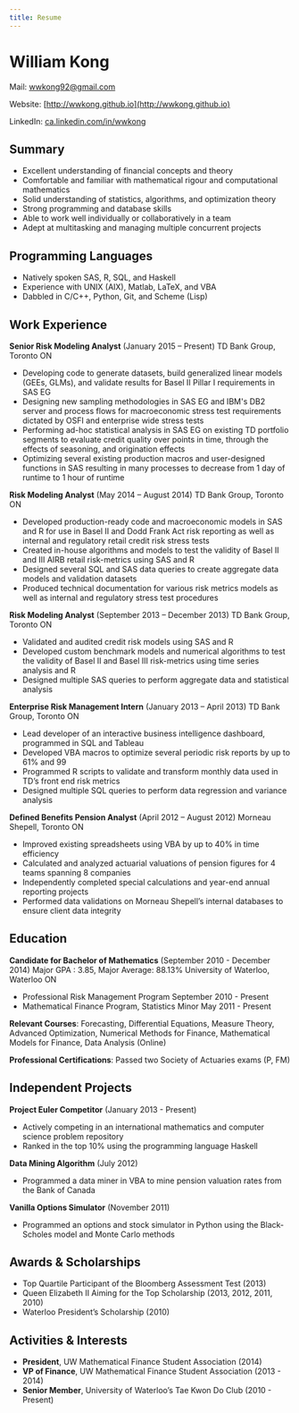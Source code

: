 ```yaml
---
title: Resume
---
```


# William Kong #

Mail: [wwkong92@gmail.com](mailto:wwkong92@gmail.com)

Website: [http://wwkong.github.io](http://wwkong.github.io)

LinkedIn: [ca.linkedin.com/in/wwkong](http://ca.linkedin.com/in/wwkong)

## Summary ##
* Excellent understanding of financial concepts and theory
* Comfortable and familiar with mathematical rigour and computational mathematics
* Solid understanding of statistics, algorithms, and optimization theory
* Strong programming and database skills
* Able to work well individually or collaboratively in a team
* Adept at multitasking and managing multiple concurrent projects

## Programming Languages ##
* Natively spoken SAS, R, SQL, and Haskell
* Experience with UNIX (AIX), Matlab, LaTeX, and VBA
* Dabbled in C/C++, Python, Git, and Scheme (Lisp)

## Work Experience ##

**Senior Risk Modeling Analyst** (January 2015 – Present)
TD Bank Group, Toronto ON

* Developing code to generate datasets, build generalized linear models (GEEs, GLMs), and validate results for Basel II Pillar I requirements in SAS EG
* Designing new sampling methodologies in SAS EG and IBM's DB2 server and process flows for macroeconomic stress test requirements dictated by OSFI and enterprise wide stress tests
* Performing ad-hoc statistical analysis in SAS EG on existing TD portfolio segments to evaluate credit quality over points in time, through the effects of seasoning, and origination effects
* Optimizing several existing production macros and user-designed functions in SAS resulting in many processes to decrease from 1 day of runtime to 1 hour of runtime

**Risk Modeling Analyst** (May 2014 – August 2014)
TD Bank Group, Toronto ON

* Developed production-ready code and macroeconomic models in SAS and R for use in Basel II and
Dodd Frank Act risk reporting as well as internal and regulatory retail credit risk stress tests
* Created in-house algorithms and models to test the validity of Basel II and III AIRB retail risk-metrics
using SAS and R
* Designed several SQL and SAS data queries to create aggregate data models and validation datasets
* Produced technical documentation for various risk metrics models as well as internal and regulatory
stress test procedures

**Risk Modeling Analyst** (September 2013 – December 2013)
TD Bank Group, Toronto ON

* Validated and audited credit risk models using SAS and R
* Developed custom benchmark models and numerical algorithms to test the validity of Basel II and
Basel III risk-metrics using time series analysis and R
* Designed multiple SAS queries to perform aggregate data and statistical analysis

**Enterprise Risk Management Intern** (January 2013 – April 2013)
TD Bank Group, Toronto ON

* Lead developer of an interactive business intelligence dashboard, programmed in SQL and Tableau
* Developed VBA macros to optimize several periodic risk reports by up to 61% and 99
* Programmed R scripts to validate and transform monthly data used in TD’s front end risk metrics
* Designed multiple SQL queries to perform data regression and variance analysis

**Defined Benefits Pension Analyst** (April 2012 – August 2012)
Morneau Shepell, Toronto ON

* Improved existing spreadsheets using VBA by up to 40% in time efficiency
* Calculated and analyzed actuarial valuations of pension figures for 4 teams spanning 8 companies
* Independently completed special calculations and year-end annual reporting projects
* Performed data validations on Morneau Shepell’s internal databases to ensure client data integrity

## Education ##
**Candidate for Bachelor of Mathematics** (September 2010 - December 2014)
Major GPA : 3.85, Major Average: 88.13%
University of Waterloo, Waterloo ON

* Professional Risk Management Program September 2010 - Present
* Mathematical Finance Program, Statistics Minor May 2011 - Present

**Relevant Courses**: Forecasting, Differential Equations, Measure Theory, Advanced Optimization, Numerical
Methods for Finance, Mathematical Models for Finance, Data Analysis (Online)

**Professional Certifications**: Passed two Society of Actuaries exams (P, FM)

## Independent Projects ##

**Project Euler Competitor** (January 2013 - Present)

* Actively competing in an international mathematics and computer science problem repository
* Ranked in the top 10% using the programming language Haskell

**Data Mining Algorithm** (July 2012)

* Programmed a data miner in VBA to mine pension valuation rates from the Bank of Canada

**Vanilla Options Simulator** (November 2011)

* Programmed an options and stock simulator in Python using the Black-Scholes model and Monte
Carlo methods

## Awards & Scholarships ##
* Top Quartile Participant of the Bloomberg Assessment Test (2013)
* Queen Elizabeth II Aiming for the Top Scholarship (2013, 2012, 2011, 2010)
* Waterloo President’s Scholarship (2010)

## Activities & Interests ##
* **President**, UW Mathematical Finance Student Association (2014)
* **VP of Finance**, UW Mathematical Finance Student Association (2013 - 2014)
* **Senior Member**, University of Waterloo’s Tae Kwon Do Club (2010 - Present)